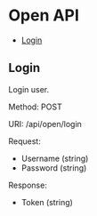 # Open API

- [Login](#login)

## Login

Login user.

Method: POST

URI: /api/open/login

Request:
* Username (string)
* Password (string)

Response:
* Token (string)
